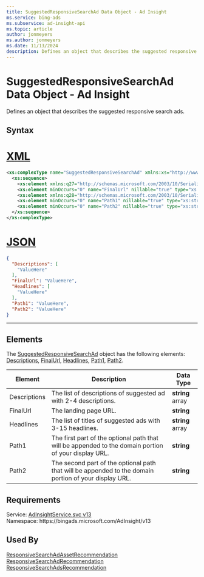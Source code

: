 ```yaml
---
title: SuggestedResponsiveSearchAd Data Object - Ad Insight
ms.service: bing-ads
ms.subservice: ad-insight-api
ms.topic: article
author: jonmeyers
ms.author: jonmeyers
ms.date: 11/13/2024
description: Defines an object that describes the suggested responsive search ads.
---
```

# SuggestedResponsiveSearchAd Data Object - Ad Insight
Defines an object that describes the suggested responsive search ads.

## Syntax

# [XML](#tab/xml)

```xml
<xs:complexType name="SuggestedResponsiveSearchAd" xmlns:xs="http://www.w3.org/2001/XMLSchema">
  <xs:sequence>
    <xs:element xmlns:q27="http://schemas.microsoft.com/2003/10/Serialization/Arrays" minOccurs="0" name="Descriptions" nillable="true" type="q27:ArrayOfstring" />
    <xs:element minOccurs="0" name="FinalUrl" nillable="true" type="xs:string" />
    <xs:element xmlns:q28="http://schemas.microsoft.com/2003/10/Serialization/Arrays" minOccurs="0" name="Headlines" nillable="true" type="q28:ArrayOfstring" />
    <xs:element minOccurs="0" name="Path1" nillable="true" type="xs:string" />
    <xs:element minOccurs="0" name="Path2" nillable="true" type="xs:string" />
  </xs:sequence>
</xs:complexType>
```

# [JSON](#tab/json)

```json
{
  "Descriptions": [
    "ValueHere"
  ],
  "FinalUrl": "ValueHere",
  "Headlines": [
    "ValueHere"
  ],
  "Path1": "ValueHere",
  "Path2": "ValueHere"
}
```

-----

## <a name="elements"></a>Elements

The [SuggestedResponsiveSearchAd](suggestedresponsivesearchad.md) object has the following elements: [Descriptions](#descriptions), [FinalUrl](#finalurl), [Headlines](#headlines), [Path1](#path1), [Path2](#path2).

|Element|Description|Data Type|
|-----------|---------------|-------------|
|<a name="descriptions"></a>Descriptions|The list of descriptions of suggested ad with 2-4 descriptions. |**string** array|
|<a name="finalurl"></a>FinalUrl|The landing page URL.|**string**|
|<a name="headlines"></a>Headlines|The list of titles of suggested ads with 3-15 headlines. |**string** array|
|<a name="path1"></a>Path1|The first part of the optional path that will be appended to the domain portion of your display URL.   |**string**|
|<a name="path2"></a>Path2|The second part of the optional path that will be appended to the domain portion of your display URL.   |**string**|

## Requirements
Service: [AdInsightService.svc v13](https://adinsight.api.bingads.microsoft.com/Api/Advertiser/AdInsight/v13/AdInsightService.svc)  
Namespace: https\://bingads.microsoft.com/AdInsight/v13  

## Used By
[ResponsiveSearchAdAssetRecommendation](responsivesearchadassetrecommendation.md)  
[ResponsiveSearchAdRecommendation](responsivesearchadrecommendation.md)  
[ResponsiveSearchAdsRecommendation](responsivesearchadsrecommendation.md)  
